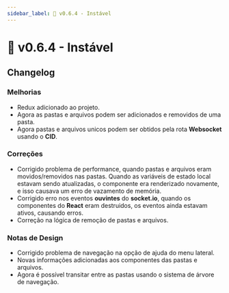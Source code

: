 ```yaml
---
sidebar_label: 🧪 v0.6.4 - Instável
---
```


# 🧪 v0.6.4 - Instável

## Changelog

### Melhorias

- Redux adicionado ao projeto.
- Agora as pastas e arquivos podem ser adicionados e removidos de uma pasta.
- Agora pastas e arquivos unicos podem ser obtidos pela rota **Websocket** usando o **CID**.

### Correções

- Corrigido problema de performance, quando pastas e arquivos eram movidos/removidos nas pastas. Quando as variáveis de estado local estavam sendo atualizadas, o componente era
  renderizado novamente, e isso causava um erro de vazamento de memória.
- Corrigido erro nos eventos **ouvintes** do **socket.io**, quando os componentes do **React** eram destruidos, os eventos ainda estavam ativos, causando erros.
- Correção na lógica de remoção de pastas e arquivos.

### Notas de Design

- Corrigido problema de navegação na opção de ajuda do menu lateral.
- Novas informações adicionadas aos componentes das pastas e arquivos.
- Agora é possível transitar entre as pastas usando o sistema de árvore de navegação.
